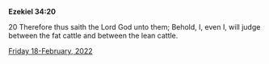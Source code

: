 **Ezekiel 34:20**

20 Therefore thus saith the Lord God unto them; Behold, I, even I, will judge between the fat cattle and between the lean cattle.

[Friday 18-February, 2022](https://t.me/s/daily_scripture)
